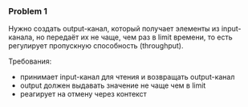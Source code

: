 ### Problem 1

Нужно создать output-канал, который получает элементы из input-канала, но передаёт их не чаще, чем раз в limit времени,
то есть регулирует пропускную способность (throughput).

Требования:

- принимает input-канал для чтения и возвращать output-канал
- output должен выдавать значение не чаще чем в limit
- реагирует на отмену через контекст
